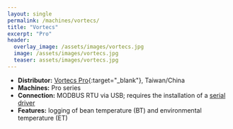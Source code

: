 ```yaml
---
layout: single
permalink: /machines/vortecs/
title: "Vortecs"
excerpt: "Pro"
header:
  overlay_image: /assets/images/vortecs.jpg
  image: /assets/images/vortecs.jpg
  teaser: assets/images/vortecs.jpg
---
```


* __Distributor:__ [Vortecs Pro](https://vortecspro.com/){:target="_blank"}, Taiwan/China
* __Machines:__ Pro series
* __Connection:__ MODBUS RTU via USB; requires the installation of a [serial driver](/modbus_serial/)
* __Features:__ logging of bean temperature (BT) and environmental temperature (ET)